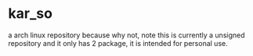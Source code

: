 # kar_so
a arch linux repository because why not, note this is currently a unsigned repository and it only has 2 package, it is intended for personal use.
